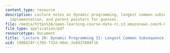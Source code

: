 ```yaml
---
content_type: resource
description: Lecture notes on dynamic programming, longest common subsequence, bottom-up
  implementation, and parent pointers for guesses.
file: /media/https%3A/open-learning-course-data-rc.s3.amazonaws.com/6-006-introduction-to-algorithms-spring-2008/1986024fc785732d48dc2e8d3780df1b_lec20.pdf
file_type: application/pdf
resourcetype: Document
title: 'Lecture 20: Dynamic Programming II: Longest Common Subsequence, Parent Pointers'
uid: 1986024f-c785-732d-48dc-2e8d3780df1b
---
```

